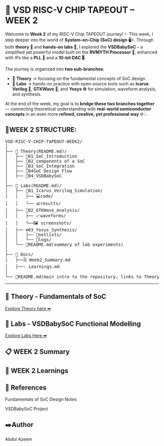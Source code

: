 # 🚀 VSD RISC-V CHIP TAPEOUT – WEEK 2

Welcome to **Week 2** of my RISC-V Chip TAPEOUT journey! ✨
This week, I step deeper into the world of **System-on-Chip (SoC) design** 🖥️⚡. Through both **theory 📖** and **hands-on labs 🧪**, I explored the **VSDBabySoC** – a simplified yet powerful model built on the **RVMYTH Processor 🧠**, enhanced with IPs like a **PLL 🔄** and a **10-bit DAC 🎚️**.

The journey is organized into **two sub-branches**:

* 📖 **Theory** → focusing on the fundamental concepts of SoC design.
* 🧪 **Labs** → hands-on practice with open-source tools such as **Icarus Verilog 📝**, **GTKWave 🌊**, and **Yosys ⚙️** for simulation, waveform analysis, and synthesis.

At the end of the week, my goal is to **bridge these two branches together** — connecting theoretical understanding with **real-world semiconductor concepts** in an even more **refined, creative, yet professional way** 🌐💡.


## 📆**WEEK 2 STRUCTURE:**

<pre>
VSD-RISC-V-CHIP-TAPEOUT-WEEK2/
│
├── 📖 Theory(README.md)/  
│   ├── 📝01_SoC_Introduction  
│   ├── 🔌02_components of a SoC 
│   ├── 🧩03_SoC_Integration  
│   ├── 🌊04SoC Design Flow
│   ├── 🧠04_VSDBabySoC 
│     
├── 🧪 Labs(README.md)/  
│   ├── 📝01_Icarus_Verilog_Simulation/  
│   │   ├── 💻code/  
│   │   └── 📊results/  
│   ├── 🌊02_GTKWave_Analysis/  
│   │   ├── 📈waveforms/  
│   │   └──🖼️ screenshots/  
│   ├── ⚙️03_Yosys_Synthesis/  
│   │   ├── 📂netlists/  
│   │   └── 📂logs/  
│   └── 📘README.md(summary of lab experiments)  
│
├── 📑 Docs/  
│   ├──🗒️ Week2_Summary.md  
│   ├──💡 Learnings.md  
│     
└── 📌README.md(main intro to the repository, links to Theory & Labs)/
</pre>

----------------------------------------------------------------------------------------

## 📖 Theory - Fundamentals of SoC
[ Explore Theory here ➡](https://github.com/abdul07azeem/VSD-RISC-V-CHIP-TAPEOUT-WEEK2/tree/VSDBabySoC-Theory)

## 🧪 Labs - VSDBabySoC Functional Modelling

[ Explore Labs Here ➡ ](https://github.com/abdul07azeem/VSD-RISC-V-CHIP-TAPEOUT-WEEK2/tree/VSDBabySoC-Labs) 


## 📋 WEEK 2 Summary 
## 🎯 WEEK 2 Learnings 
## 📖 References

Fundamentals of SoC Design Notes

VSDBabySoC Project

## ✒️Author

Abdul Azeem
